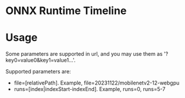 # ONNX Runtime Timeline

# Usage
Some parameters are supported in url, and you may use them as '?key0=value0&key1=value1...'.

Supported parameters are:

- file=[relativePath]. Example, file=20231122/mobilenetv2-12-webgpu
- runs=[index|indexStart-indexEnd]. Example, runs=0, runs=5-7
